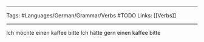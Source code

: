 ___
Tags: #Languages/German/Grammar/Verbs #TODO 
Links: [[Verbs]]
___
Ich möchte einen kaffee bitte
Ich hätte gern einen kaffee bitte
